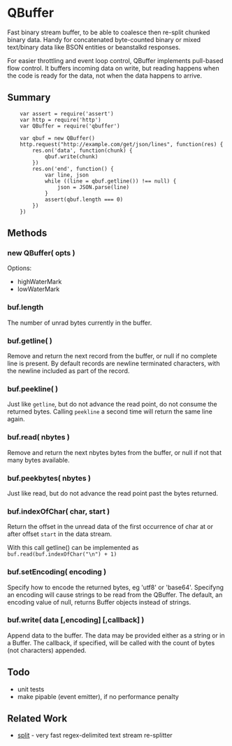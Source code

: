 QBuffer
=======

Fast binary stream buffer, to be able to coalesce then re-split chunked binary data.
Handy for concatenated byte-counted binary or mixed text/binary data like BSON entities
or beanstalkd responses.

For easier throttling and event loop control, QBuffer implements pull-based flow
control.  It buffers incoming data on write, but reading happens when
the code is ready for the data, not when the data happens to arrive.


Summary
-------

        var assert = require('assert')
        var http = require('http')
        var QBuffer = require('qbuffer')

        var qbuf = new QBuffer()
        http.request("http://example.com/get/json/lines", function(res) {
            res.on('data', function(chunk) {
                qbuf.write(chunk)
            })
            res.on('end', function() {
                var line, json
                while ((line = qbuf.getline()) !== null) {
                    json = JSON.parse(line)
                }
                assert(qbuf.length === 0)
            })
        })


Methods
-------

### new QBuffer( opts )

Options:
- highWaterMark
- lowWaterMark

### buf.length

The number of unrad bytes currently in the buffer.

### buf.getline( )

Remove and return the next record from the buffer, or null if no complete line
is present.  By default records are newline terminated characters, with the
newline included as part of the record.

### buf.peekline( )

Just like `getline`, but do not advance the read point, do not consume the
returned bytes.  Calling `peekline` a second time will return the same line
again.

### buf.read( nbytes )

Remove and return the next nbytes bytes from the buffer, or null if not that
many bytes available.

### buf.peekbytes( nbytes )

Just like read, but do not advance the read point past the bytes returned.

### buf.indexOfChar( char, start )

Return the offset in the unread data of the first occurrence of char at
or after offset `start` in the data stream.

With this call getline() can be implemented as `buf.read(buf.indexOfChar("\n") + 1)`

### buf.setEncoding( encoding )

Specify how to encode the returned bytes, eg 'utf8' or 'base64'.  Specifyng an
encoding will cause strings to be read from the QBuffer.  The default, an
encoding value of null, returns Buffer objects instead of strings.

### buf.write( data [,encoding] [,callback] )

Append data to the buffer.  The data may be provided either as a string or in a
Buffer.  The callback, if specified, will be called with the count of bytes
(not characters) appended.


Todo
----

- unit tests
- make pipable (event emitter), if no performance penalty


Related Work
------------

- [split](http://npmjs.com/package/split) - very fast regex-delimited text stream re-splitter
